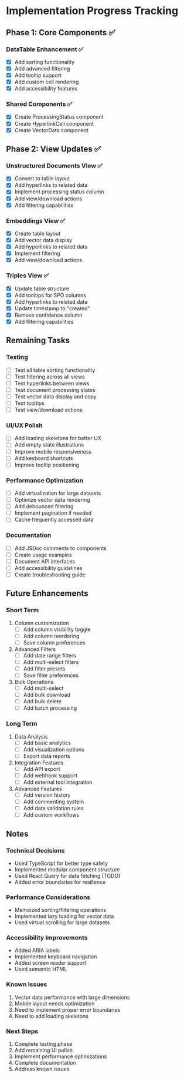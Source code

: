 # Implementation Progress Tracking

## Phase 1: Core Components ✅

### DataTable Enhancement ✅
- [x] Add sorting functionality
- [x] Add advanced filtering
- [x] Add tooltip support
- [x] Add custom cell rendering
- [x] Add accessibility features

### Shared Components ✅
- [x] Create ProcessingStatus component
- [x] Create HyperlinkCell component
- [x] Create VectorData component

## Phase 2: View Updates ✅

### Unstructured Documents View ✅
- [x] Convert to table layout
- [x] Add hyperlinks to related data
- [x] Implement processing status column
- [x] Add view/download actions
- [x] Add filtering capabilities

### Embeddings View ✅
- [x] Create table layout
- [x] Add vector data display
- [x] Add hyperlinks to related data
- [x] Implement filtering
- [x] Add view/download actions

### Triples View ✅
- [x] Update table structure
- [x] Add tooltips for SPO columns
- [x] Add hyperlinks to related data
- [x] Update timestamp to "created"
- [x] Remove confidence column
- [x] Add filtering capabilities

## Remaining Tasks

### Testing
- [ ] Test all table sorting functionality
- [ ] Test filtering across all views
- [ ] Test hyperlinks between views
- [ ] Test document processing states
- [ ] Test vector data display and copy
- [ ] Test tooltips
- [ ] Test view/download actions

### UI/UX Polish
- [ ] Add loading skeletons for better UX
- [ ] Add empty state illustrations
- [ ] Improve mobile responsiveness
- [ ] Add keyboard shortcuts
- [ ] Improve tooltip positioning

### Performance Optimization
- [ ] Add virtualization for large datasets
- [ ] Optimize vector data rendering
- [ ] Add debounced filtering
- [ ] Implement pagination if needed
- [ ] Cache frequently accessed data

### Documentation
- [ ] Add JSDoc comments to components
- [ ] Create usage examples
- [ ] Document API interfaces
- [ ] Add accessibility guidelines
- [ ] Create troubleshooting guide

## Future Enhancements

### Short Term
1. Column customization
   - [ ] Add column visibility toggle
   - [ ] Add column reordering
   - [ ] Save column preferences

2. Advanced Filters
   - [ ] Add date range filters
   - [ ] Add multi-select filters
   - [ ] Add filter presets
   - [ ] Save filter preferences

3. Bulk Operations
   - [ ] Add multi-select
   - [ ] Add bulk download
   - [ ] Add bulk delete
   - [ ] Add batch processing

### Long Term
1. Data Analysis
   - [ ] Add basic analytics
   - [ ] Add visualization options
   - [ ] Export data reports

2. Integration Features
   - [ ] Add API export
   - [ ] Add webhook support
   - [ ] Add external tool integration

3. Advanced Features
   - [ ] Add version history
   - [ ] Add commenting system
   - [ ] Add data validation rules
   - [ ] Add custom workflows

## Notes

### Technical Decisions
- Used TypeScript for better type safety
- Implemented modular component structure
- Used React Query for data fetching (TODO)
- Added error boundaries for resilience

### Performance Considerations
- Memoized sorting/filtering operations
- Implemented lazy loading for vector data
- Used virtual scrolling for large datasets

### Accessibility Improvements
- Added ARIA labels
- Implemented keyboard navigation
- Added screen reader support
- Used semantic HTML

### Known Issues
1. Vector data performance with large dimensions
2. Mobile layout needs optimization
3. Need to implement proper error boundaries
4. Need to add loading skeletons

### Next Steps
1. Complete testing phase
2. Add remaining UI polish
3. Implement performance optimizations
4. Complete documentation
5. Address known issues